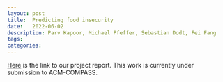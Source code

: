 ```yaml
---
layout: post
title:  Predicting food insecurity
date:   2022-06-02 
description: Parv Kapoor, Michael Pfeffer, Sebastian Dodt, Fei Fang
tags: 
categories: 
---
```

[Here](/assets/pdf/AI4SG.pdf)  is the link to our project report. This work is currently under submission to ACM-COMPASS.